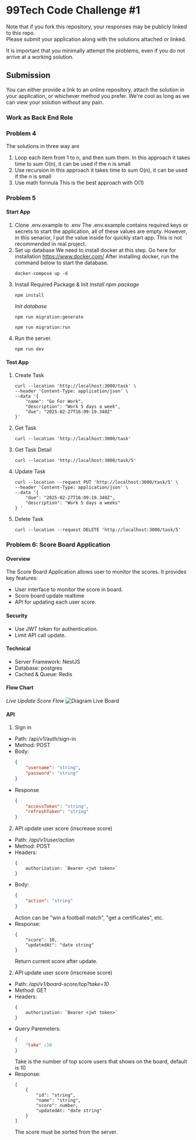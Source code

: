 # 99Tech Code Challenge #1 #

Note that if you fork this repository, your responses may be publicly linked to this repo.  
Please submit your application along with the solutions attached or linked.   

It is important that you minimally attempt the problems, even if you do not arrive at a working solution.

## Submission ##
You can either provide a link to an online repository, attach the solution in your application, or whichever method you prefer.
We're cool as long as we can view your solution without any pain.

### Work as Back End Role

### Problem 4
The solutions in three way are
1. Loop each item from 1 to n, and then sum them.
    In this approach it takes time to sum O(n), it can be used if the n is small
2. Use recursion
    In this approach it takes time to sum O(n), it can be used if the n is small
3. Use math formula
    This is the best approach with O(1)

### Problem 5
#### Start App
1. Clone .env.example to .env
    The .env.example contains required keys or secrets to start the application, all of these values are empty. 
    However, in this senarior, I put the value inside for quickly start app. This is not recommended in real project.
2. Set up database
    We need to install docker at this step. Go here for installation https://www.docker.com/
    After installing docker, run the command below to start the database.
    ```
    docker-compose up -d
    ```
3. Install Required Package & Init
    *Install npm package*
    ```
    npm install
    ```
    *Init database*
    ```
    npm run migration:generate
    ```
    ```
    npm run migration:run
    ```
4. Run the server.
    ```
    npm run dev
    ```
#### Test App
1. Create Task
    ```
    curl --location 'http://localhost:3000/task' \
    --header 'Content-Type: application/json' \
    --data '{
        "name": "Go For Work",
        "description": "Work 5 days a week",
        "due": "2025-02-27T16:09:19.340Z"
    }'
    ```

2. Get Task
    ```
    curl --location 'http://localhost:3000/task'
    ```

2. Get Task Detail
    ```
    curl --location 'http://localhost:3000/task/5'
    ```

3. Update Task
    ```
    curl --location --request PUT 'http://localhost:3000/task/5' \
    --header 'Content-Type: application/json' \
    --data '{
        "due": "2025-02-27T16:09:19.340Z",
        "description": "Work 5 days a weeks"
    } '
    ```

4. Delete Task
    ```
    curl --location --request DELETE 'http://localhost:3000/task/5'
    ```
    
### Problem 6: Score Board Application
#### Overview
The Score Board Application allows user to monitor the scores. It provides key features:
- User interface to monitor the score in board.
- Score board update realtime
- API for updating each user score.

#### Security
- Use JWT token for authentication.
- Limit API call update.

#### Technical
- Server Framework: NestJS
- Database: postgres
- Cached & Queue: Redis

#### Flow Chart
*Live Update Score Flow*
![Diagram Live Board](https://github.com/ThanhPhanV/code-challenge/blob/main/assets/code-challenge-app-flow.drawio.png)

#### API 
1. Sign in
- Path: /api/v1/auth/sign-in
- Method: POST
- Body:
    ```json
    {
        "username": "string",
        "password": "string"
    }
    ```
- Response
    ```json
    {
        "accessToken": "string",
        "refreshToken": "string"
    }
    ```

2. API update user score (inscrease score)
- Path: */api/v1/user/action*
- Method: POST
- Headers: 
    ```
    {
        authorization: `Bearer <jwt token>` 
    }
    ```
- Body:
    ```json
    {
        "action": "string"
    }
    ```
    Action can be "win a football match", "get a certificates", etc.
- Response:
    ```
    {
        "score": 10,
        "updatedAt": "date string"
    }
    ```
    Return current score after update.

2. API update user score (inscrease score)
- Path: */api/v1/board-score/top?take=10*
- Method: GET
- Headers: 
    ```
    {
        authorization: `Bearer <jwt token>` 
    }
    ```
- Query Paremeters:
    ```json
    {
        "take" :10
    }
    ```
    Take is the number of top score users that shows on the board, default is 10
- Response:
    ```
    [
        {
            "id": "string",
            "name": "string",
            "score": number,
            "updatedAt: "date string"
        }
    ]
    ```
    The score must be sorted from the server.